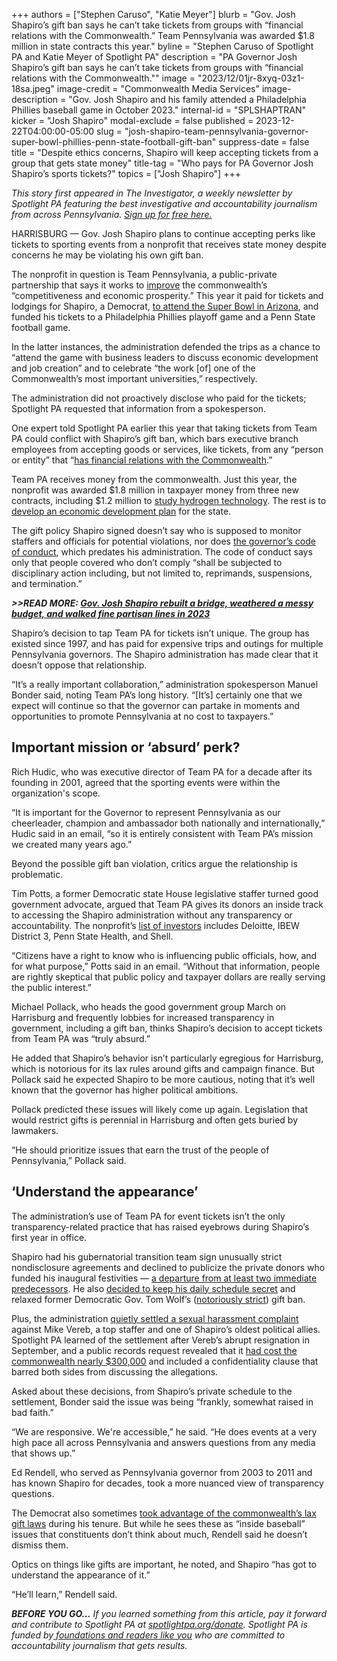 +++
authors = ["Stephen Caruso", "Katie Meyer"]
blurb = "Gov. Josh Shapiro’s gift ban says he can’t take tickets from groups with “financial relations with the Commonwealth.” Team Pennsylvania was awarded $1.8 million in state contracts this year."
byline = "Stephen Caruso of Spotlight PA and Katie Meyer of Spotlight PA"
description = "PA Governor Josh Shapiro’s gift ban says he can’t take tickets from groups with “financial relations with the Commonwealth.\""
image = "2023/12/01jr-8xyq-03z1-18sa.jpeg"
image-credit = "Commonwealth Media Services"
image-description = "Gov. Josh Shapiro and his family attended a Philadelphia Phillies baseball game in October 2023."
internal-id = "SPLSHAPTRAN"
kicker = "Josh Shapiro"
modal-exclude = false
published = 2023-12-22T04:00:00-05:00
slug = "josh-shapiro-team-pennsylvania-governor-super-bowl-phillies-penn-state-football-gift-ban"
suppress-date = false
title = "Despite ethics concerns, Shapiro will keep accepting tickets from a group that gets state money"
title-tag = "Who pays for PA Governor Josh Shapiro’s sports tickets?"
topics = ["Josh Shapiro"]
+++

<em>This story first appeared in The Investigator, a weekly newsletter by Spotlight PA featuring the best investigative and accountability journalism from across Pennsylvania. </em><a href="https://www.spotlightpa.org/newsletters"><em>Sign up for free here.</em></a><em></em>

HARRISBURG — Gov. Josh Shapiro plans to continue accepting perks like tickets to sporting events from a nonprofit that receives state money despite concerns he may be violating his own gift ban.

The nonprofit in question is Team Pennsylvania, a public-private partnership that says it works to <a href="https://teampa.com/about/">improve</a> the commonwealth’s “competitiveness and economic prosperity.” This year it paid for tickets and lodgings for Shapiro, a Democrat, <a href="https://www.spotlightpa.org/news/2023/02/pa-super-bowl-josh-shapiro-gift-ban/">to attend the Super Bowl in Arizona</a>, and funded his tickets to a Philadelphia Phillies playoff game and a Penn State football game.

In the latter instances, the administration defended the trips as a chance to “attend the game with business leaders to discuss economic development and job creation” and to celebrate “the work \[of\] one of the Commonwealth’s most important universities,” respectively.

<script src="https://www.spotlightpa.org/embed.js" async></script><div data-spl-embed-version="1" data-spl-src="https://www.spotlightpa.org/embeds/newsletter/"></div>

The administration did not proactively disclose who paid for the tickets; Spotlight PA requested that information from a spokesperson.

One expert told Spotlight PA earlier this year that taking tickets from Team PA could conflict with Shapiro’s gift ban, which bars executive branch employees from accepting goods or services, like tickets, from any “person or entity” that “<a href="https://www.governor.pa.gov/wp-content/uploads/2023/01/20230120_EO-2023-04_Final-EXECUTED.pdf">has financial relations with the Commonwealth</a>.”

Team PA receives money from the commonwealth. Just this year, the nonprofit was awarded $1.8 million in taxpayer money from three new contracts, including $1.2 million to <a href="https://www.spotlightpa.org/news/2023/10/pennsylvania-hydrogen-hub-josh-shapiro-carbon-energy-jobs-infrastructure/">study hydrogen technology</a>. The rest is to <a href="https://patreasury.gov/transparency/e-library//ContractFiles/734719_C000086615-LPC.pdf">develop an economic development plan</a> for the state.

The gift policy Shapiro signed doesn’t say who is supposed to monitor staffers and officials for potential violations, nor does <a href="https://www.oa.pa.gov/Policies/eo/Documents/1980_18.pdf">the governor’s code of conduct</a>, which predates his administration. The code of conduct says only that people covered who don’t comply “shall be subjected to disciplinary action including, but not limited to, reprimands, suspensions, and termination.”

<strong><em>&gt;&gt;READ MORE: </em></strong><a href="https://www.spotlightpa.org/news/2023/12/pennsylvania-josh-shapiro-governor-first-year-examined/"><strong><em>Gov. Josh Shapiro rebuilt a bridge, weathered a messy budget, and walked fine partisan lines in 2023</em></strong></a><strong><em></em></strong>

Shapiro’s decision to tap Team PA for tickets isn’t unique. The group has existed since 1997, and has paid for expensive trips and outings for multiple Pennsylvania governors. The Shapiro administration has made clear that it doesn’t oppose that relationship.

“It’s a really important collaboration,” administration spokesperson Manuel Bonder said, noting Team PA’s long history. “\[It’s\] certainly one that we expect will continue so that the governor can partake in moments and opportunities to promote Pennsylvania at no cost to taxpayers.”

## Important mission or ‘absurd’ perk?

Rich Hudic, who was executive director of Team PA for a decade after its founding in 2001, agreed that the sporting events were within the organization&#39;s scope.

“It is important for the Governor to represent Pennsylvania as our cheerleader, champion and ambassador both nationally and internationally,” Hudic said in an email, “so it is entirely consistent with Team PA’s mission we created many years ago.”

Beyond the possible gift ban violation, critics argue the relationship is problematic.

Tim Potts, a former Democratic state House legislative staffer turned good government advocate, argued that Team PA gives its donors an inside track to accessing the Shapiro administration without any transparency or accountability. The nonprofit’s <a href="https://teampa.com/wp-content/uploads/2023/12/TeamPA_AnnualReport_2022-23v2.pdf">list of investors</a> includes Deloitte, IBEW District 3, Penn State Health, and Shell.

“Citizens have a right to know who is influencing public officials, how, and for what purpose,” Potts said in an email. “Without that information, people are rightly skeptical that public policy and taxpayer dollars are really serving the public interest.”

Michael Pollack, who heads the good government group March on Harrisburg and frequently lobbies for increased transparency in government, including a gift ban, thinks Shapiro’s decision to accept tickets from Team PA was “truly absurd.”

He added that Shapiro’s behavior isn’t particularly egregious for Harrisburg, which is notorious for its lax rules around gifts and campaign finance. But Pollack said he expected Shapiro to be more cautious, noting that it’s well known that the governor has higher political ambitions.

Pollack predicted these issues will likely come up again. Legislation that would restrict gifts is perennial in Harrisburg and often gets buried by lawmakers.

“He should prioritize issues that earn the trust of the people of Pennsylvania,” Pollack said.

## ‘Understand the appearance’

The administration’s use of Team PA for event tickets isn’t the only transparency-related practice that has raised eyebrows during Shapiro’s first year in office.

Shapiro had his gubernatorial transition team sign unusually strict nondisclosure agreements and declined to publicize the private donors who funded his inaugural festivities — <a href="https://www.spotlightpa.org/news/2023/01/pa-governor-josh-shapiro-transition-team-secrecy/">a departure from at least two immediate predecessors</a>. He also <a href="https://www.spotlightpa.org/news/2023/05/pa-josh-shapiro-daily-calendar-public-transparency/">decided to keep his daily schedule secret</a> and relaxed former Democratic Gov. Tom Wolf’s (<a href="https://www.spotlightpa.org/news/2023/01/josh-shapiro-gift-ban-permissive-tom-wolf-change/">notoriously strict</a>) gift ban.

Plus, the administration <a href="https://www.spotlightpa.org/news/2023/10/pennsylvania-josh-shapiro-mike-vereb-sexual-harassment-settlement/">quietly settled a sexual harassment complaint</a> against Mike Vereb, a top staffer and one of Shapiro’s oldest political allies. Spotlight PA learned of the settlement after Vereb’s abrupt resignation in September, and a public records request revealed that it <a href="https://www.spotlightpa.org/news/2023/10/pennsylvania-josh-shapiro-mike-vereb-sexual-harassment-settlement-amount/">had cost the commonwealth nearly $300,000</a> and included a confidentiality clause that barred both sides from discussing the allegations.

<script src="https://www.spotlightpa.org/embed.js" async></script><div data-spl-embed-version="1" data-spl-src="https://www.spotlightpa.org/embeds/donate/"></div>

Asked about these decisions, from Shapiro’s private schedule to the settlement, Bonder said the issue was being “frankly, somewhat raised in bad faith.”

“We are responsive. We&#39;re accessible,” he said. “He does events at a very high pace all across Pennsylvania and answers questions from any media that shows up.”

Ed Rendell, who served as Pennsylvania governor from 2003 to 2011 and has known Shapiro for decades, took a more nuanced view of transparency questions.

The Democrat also sometimes <a href="https://www.inquirer.com/philly/opinion/currents/20110508_Inquirer_Editorial__Limit_gifts_to_lawmakers.html">took advantage of the commonwealth’s lax gift laws</a> during his tenure. But while he sees these as “inside baseball” issues that constituents don’t think about much, Rendell said he doesn’t dismiss them.

Optics on things like gifts are important, he noted, and Shapiro “has got to understand the appearance of it.”

“He’ll learn,” Rendell said.

<strong><em>BEFORE YOU GO…</em></strong><em> If you learned something from this article, pay it forward and contribute to Spotlight PA at </em><a href="https://www.spotlightpa.org/donate"><em>spotlightpa.org/donate</em></a><em>. Spotlight PA is funded by</em><a href="https://www.spotlightpa.org/support"><em> foundations and readers like you</em></a><em> who are committed to accountability journalism that gets results.</em>

